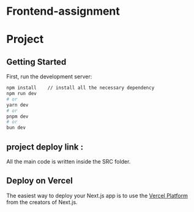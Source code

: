 # Frontend-assignment
#  Project

## Getting Started

First, run the development server:

```bash
npm install    // install all the necessary dependency
npm run dev
# or
yarn dev
# or
pnpm dev
# or
bun dev
```

## project deploy link : 
 [](https://frontend-assignment-delta-pied.vercel.app/) 

All the main code is written inside the SRC folder.



## Deploy on Vercel

The easiest way to deploy your Next.js app is to use the [Vercel Platform](https://vercel.com/new?utm_medium=default-template&filter=next.js&utm_source=create-next-app&utm_campaign=create-next-app-readme) from the creators of Next.js.
